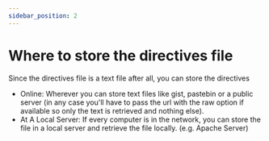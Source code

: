 ```yaml
---
sidebar_position: 2
---
```

# Where to store the directives file
Since the directives file is a text file after all, you can store the directives 
- Online: Wherever you can store text files like gist, pastebin or a public server (in any case you'll have to pass the url with the raw option if available so only the text is retrieved and nothing else).
- At A Local Server: If every computer is in the network, you can store the file in a local server and retrieve the file locally. (e.g. Apache Server)